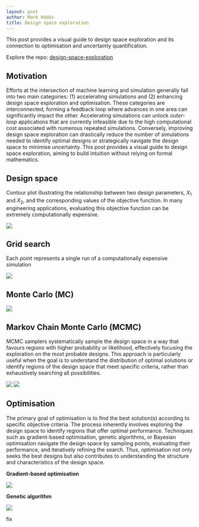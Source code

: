 ```yaml
---
layout: post
author: Mark Hobbs
title: Design space exploration
---
```


This post provides a visual guide to design space exploration and its connection to optimisation and uncertainty quantification.

Explore the repo: [design-space-exploration](https://github.com/mark-hobbs/design-space-exploration)

## Motivation

Efforts at the intersection of machine learning and simulation generally fall into two main categories: (1) accelerating simulations and (2) enhancing design space exploration and optimisation. These categories are interconnected, forming a feedback loop where advances in one area can significantly impact the other. Accelerating simulations can unlock *outer-loop* applications that are currently infeasible due to the high computational cost associated with numerous repeated simulations. Conversely, improving design space exploration can drastically reduce the number of simulations needed to identify optimal designs or strategically navigate the design space to minimise uncertainty. This post provides a visual guide to design space exploration, aiming to build intuition without relying on formal mathematics.

## Design space

Contour plot illustrating the relationship between two design parameters, $X_1$ and $X_2$, and the corresponding values of the objective function. In many engineering applications, evaluating this objective function can be extremely computationally expensive.

![](/assets/images/design-space.png)

## Grid search

Each point represents a single run of a computationally expensive simulation

![](/assets/images/grid-search.png)

## Monte Carlo (MC)

![](/assets/images/monte-carlo.png)

## Markov Chain Monte Carlo (MCMC)

MCMC samplers systematically sample the design space in a way that favours regions with higher probability or likelihood, effectively focusing the exploration on the most probable designs. This approach is particularly useful when the goal is to understand the distribution of optimal solutions or identify regions of the design space that meet specific criteria, rather than exhaustively searching all possibilities.

![](/assets/images/mcmc.png)
![](/assets/images/mcmc-animation.gif)

## Optimisation

The primary goal of optimisation is to find the best solution(s) according to specific objective criteria. The process inherently involves exploring the design space to identify regions that offer optimal performance. Techniques such as gradient-based optimisation, genetic algorithms, or Bayesian optimisation navigate the design space by sampling points, evaluating their performance, and iteratively refining the search. Thus, optimisation not only seeks the best designs but also contributes to understanding the structure and characteristics of the design space.

**Gradient-based optimisation**

![](/assets/images/optimisation.png)

**Genetic algorithm**

![](/assets/images/genetic-algorithm.gif)

fix